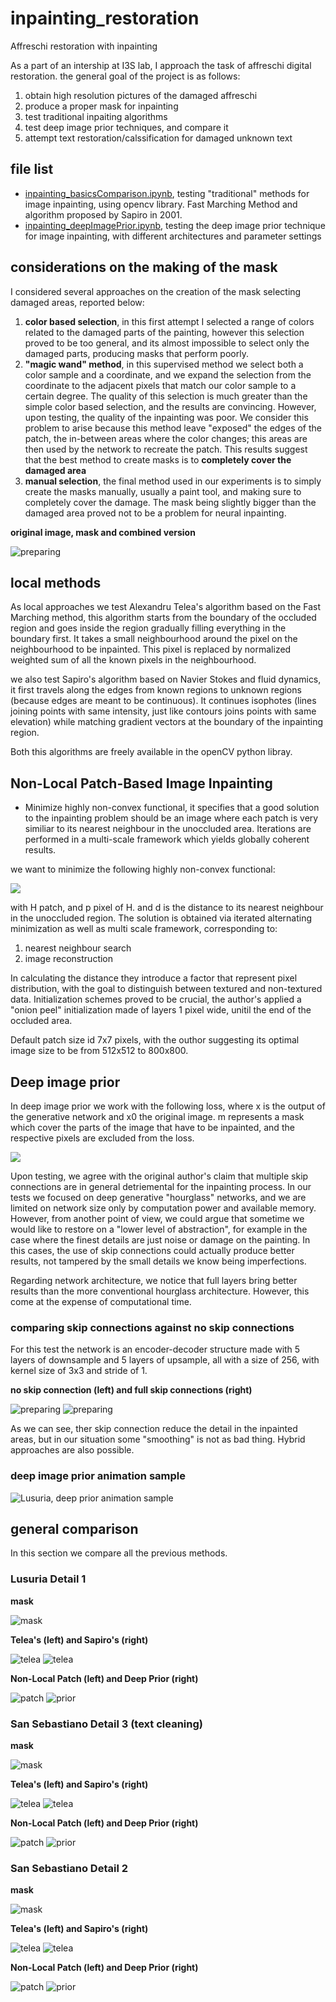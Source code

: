 # inpainting_restoration
Affreschi restoration with inpainting

As a part of an intership at I3S lab, I approach the task of affreschi digital restoration.
the general goal of the project is as follows: 

1) obtain high resolution pictures of the damaged affreschi 
2) produce a proper mask for inpainting
3) test traditional inpaiting algorithms 
4) test deep image prior techniques, and compare it 
5) attempt text restoration/calssification for damaged unknown text

## file list 

- [inpainting_basicsComparison.ipynb](https://github.com/fmerizzi/inpainting_restoration/blob/main/inpainting_basicsComparison.ipynb), testing "traditional" methods for image inpainting, using opencv library. Fast Marching Method and algorithm proposed by Sapiro in 2001.
- [inpainting_deepImagePrior.ipynb](https://github.com/fmerizzi/inpainting_restoration/blob/main/inpainting_deepImagePrior.ipynb), testing the deep image prior technique for image inpainting, with different architectures and parameter settings

## considerations on the making of the mask 
I considered several approaches on the creation of the mask selecting damaged areas, reported below:

1) __color based selection__, in this first attempt I selected a range of colors related to the damaged parts of the painting, however this selection proved to be too general, and its almost impossible to select only the damaged parts, producing masks that perform poorly.
2) __"magic wand" method__, in this supervised method we select both a color sample and a coordinate, and we expand the selection from the coordinate to the adjacent pixels that match our color sample to a certain degree. The quality of this selection is much greater than the simple color based selection, and the results are convincing. However, upon testing, the quality of the inpainting was poor. We consider this problem to arise because this method leave "exposed" the edges of the patch, the in-between areas where the color changes; this areas are then used by the network to recreate the patch. This results suggest that the best method to create masks is to __completely cover the damaged area__
3) __manual selection__, the final method used in our experiments is to simply create the masks manually, usually a paint tool, and making sure to completely cover the damage. The mask being slightly bigger than the damaged area proved not to be a problem for neural inpainting. 

__original image, mask and combined version__

![preparing](https://github.com/fmerizzi/inpainting_restoration/blob/main/images/detail2_Sebastiano_maskAndOriginal.png)

## local methods 

As local approaches we test Alexandru Telea's algorithm based on the Fast Marching method, this algorithm starts from the boundary of the occluded region and goes inside the region gradually filling everything in the boundary first. It takes a small neighbourhood around the pixel on the neighbourhood to be inpainted. This pixel is replaced by normalized weighted sum of all the known pixels in the neighbourhood.

we also test Sapiro's algorithm based on Navier Stokes and fluid dynamics, it first travels along the edges from known regions to unknown regions (because edges are meant to be continuous). It continues isophotes (lines joining points with same intensity, just like contours joins points with same elevation) while matching gradient vectors at the boundary of the inpainting region. 

Both this algorithms are freely available in the openCV python libray. 

## Non-Local Patch-Based Image Inpainting 
- Minimize highly non-convex functional, it specifies that a good solution to the inpainting problem should be an image where each patch is very similiar to its nearest neighbour in the unoccluded area. Iterations are performed in a multi-scale framework which yields globally coherent results. 

we want to minimize the following highly non-convex functional:

<img src="https://render.githubusercontent.com/render/math?math=\Large E(u,\phi ) = \sum_{p\in N_p} d^2(W_p, W_{p+ \phi (p)})">

with H patch, and p pixel of H. and d is the distance to its nearest neighbour in the unoccluded region. 
The solution is obtained via iterated alternating minimization as well as multi scale framework, corresponding to:

1) nearest neighbour search 
2) image reconstruction

In calculating the distance they introduce a factor that represent pixel distribution, with the goal to distinguish between textured and non-textured data. Initialization schemes proved to be crucial, the author's applied a "onion peel" initialization made of layers 1 pixel wide, unitil the end of the occluded area. 

Default patch size id 7x7 pixels, with the outhor suggesting its optimal image size to be from 512x512 to 800x800. 

## Deep image prior 
In deep image prior we work with the following loss, where x is the output of the generative network and x0 the original image. m represents a mask which cover the parts of the image that have to be inpainted, and the respective pixels are excluded from the loss. 

<img src="https://render.githubusercontent.com/render/math?math=\Large E(x,x_0) = \left \| (x - x_0) \odot m) \right \|">

Upon testing, we agree with the original author's claim that multiple skip connections are in general detriemental for the inpainting process.
In our tests we focused on deep generative "hourglass" networks, and we are limited on network size only by computation power and available memory. However, from another point of view, we could argue that sometime we would like to restore on a "lower level of abstraction", for example in the case where the finest details are just noise or damage on the painting. In this cases, the use of skip connections could actually produce better results, not tampered by the small details we know being imperfections.

Regarding network architecture, we notice that full layers bring better results than the more conventional hourglass architecture. However, this come at the expense of computational time. 

### comparing skip connections against no skip connections
For this test the network is an encoder-decoder structure made with 5 layers of downsample and 5 layers of upsample, all with a size of 256, with kernel size of 3x3 and stride of 1.

__no skip connection (left) and full skip connections (right)__

![preparing](https://github.com/fmerizzi/inpainting_restoration/blob/main/images/deep_prior/detail1_full256_noSKip.jpeg)
![preparing](https://github.com/fmerizzi/inpainting_restoration/blob/main/images/deep_prior/detail1_Lusuria_full256skip.png)

As we can see, ther skip connection reduce the detail in the inpainted areas, but in our situation some "smoothing" is not as bad thing. Hybrid approaches are also possible. 

### deep image prior animation sample
![Lusuria, deep prior animation sample](https://github.com/fmerizzi/inpainting_restoration/blob/main/images/deep_prior/Lusuria_sample_gif.gif)

## general comparison
In this section we compare all the previous methods. 

### Lusuria Detail 1 

__mask__

![mask](https://github.com/fmerizzi/inpainting_restoration/blob/main/images/detail1_lusuria_maskAndOriginal.png)

__Telea's (left) and Sapiro's (right)__

![telea](https://github.com/fmerizzi/inpainting_restoration/blob/main/images/local_algorithms/Telea_Lusuria.png)
![telea](https://github.com/fmerizzi/inpainting_restoration/blob/main/images/local_algorithms/Sapiro_Lusuria.png)

__Non-Local Patch (left) and Deep Prior (right)__

![patch](https://github.com/fmerizzi/inpainting_restoration/blob/main/images/patch/detail1_lusuria_patch.png)
![prior](https://github.com/fmerizzi/inpainting_restoration/blob/main/images/deep_prior/detail1_Lusuria_full256skip.png)


### San Sebastiano Detail 3 (text cleaning)

__mask__

![mask](https://github.com/fmerizzi/inpainting_restoration/blob/main/images/detail3_Sebastiano_maskAndOriginal.png)

__Telea's (left) and Sapiro's (right)__

![telea](https://github.com/fmerizzi/inpainting_restoration/blob/main/images/local_algorithms/Telea_text.png)
![telea](https://github.com/fmerizzi/inpainting_restoration/blob/main/images/local_algorithms/Sapiro_text.png)

__Non-Local Patch (left) and Deep Prior (right)__

![patch](https://github.com/fmerizzi/inpainting_restoration/blob/main/images/patch/detail3_sebatiano_patch.png)
![prior](https://github.com/fmerizzi/inpainting_restoration/blob/main/images/deep_prior/detail3_full256_deepprior.jpeg)

### San Sebastiano Detail 2 

__mask__

![mask](https://github.com/fmerizzi/inpainting_restoration/blob/main/images/detail2_Sebastiano_maskAndOriginal.png)

__Telea's (left) and Sapiro's (right)__

![telea](https://github.com/fmerizzi/inpainting_restoration/blob/main/images/local_algorithms/Telea_Sebastiano_detail2.png)
![telea](https://github.com/fmerizzi/inpainting_restoration/blob/main/images/local_algorithms/Telea_Sebastiano_detail2.png)

__Non-Local Patch (left) and Deep Prior (right)__

![patch](https://github.com/fmerizzi/inpainting_restoration/blob/main/images/patch/detail2_sebastiano_patch.png)
![prior](https://github.com/fmerizzi/inpainting_restoration/blob/main/images/deep_prior/detail2_full256.jpeg)



